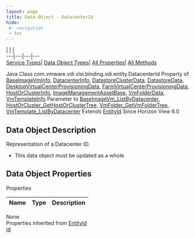 ```yaml
---
layout: page
title: Data Object - DatacenterId
hide:
 #- navigation
 - toc
---
```


  
| | |   
---|---|---|---  
[Service Types](index-mo_types.md)| [Data Object Types](index-do_types.md)| [All Properties](index-properties.md)| [All Methods](index-methods.md)  
  



Java Class
    com.vmware.vdi.vlsi.binding.vdi.entity.DatacenterId
Property of
     [BaseImageVmInfo](vdi.utils.virtualcenter.BaseImageVm.BaseImageVmInfo.md#field_detail), [DatacenterInfo](vdi.utils.virtualcenter.Datacenter.DatacenterInfo.md#field_detail), [DatastoreClusterData](vdi.utils.virtualcenter.Datastore.DatastoreClusterData.md#field_detail), [DatastoreData](vdi.utils.virtualcenter.Datastore.DatastoreData.md#field_detail), [DesktopVirtualCenterProvisioningData](vdi.resources.Desktop.VirtualCenterProvisioningData.md#field_detail), [FarmVirtualCenterProvisioningData](vdi.resources.Farm.VirtualCenterProvisioningData.md#field_detail), [HostOrClusterInfo](vdi.utils.virtualcenter.HostOrCluster.HostOrClusterInfo.md#field_detail), [ImageManagementAssetBase](vdi.utils.imagemanagement.ImageManagementAsset.ImageManagementAssetBase.md#field_detail), [VmFolderData](vdi.utils.virtualcenter.VmFolder.VmFolderData.md#field_detail), [VmTemplateInfo](vdi.utils.virtualcenter.VmTemplate.VmTemplateInfo.md#field_detail)
Parameter to
     [BaseImageVm_ListByDatacenter](vdi.utils.virtualcenter.BaseImageVm.md#listByDatacenter), [HostOrCluster_GetHostOrClusterTree](vdi.utils.virtualcenter.HostOrCluster.md#getHostOrClusterTree), [VmFolder_GetVmFolderTree](vdi.utils.virtualcenter.VmFolder.md#getVmFolderTree), [VmTemplate_ListByDatacenter](vdi.utils.virtualcenter.VmTemplate.md#listByDatacenter)
Extends
     [EntityId](vdi.EntityId.md)
Since 
    Horizon View 6.0

## Data Object Description 

Representation of a Datacenter ID. 

  * This data object must be updated as a whole.



## Data Object Properties

Properties

Name |  Type |  Description   
---|---|---  
None  
Properties inherited from [EntityId](vdi.EntityId.md)  
[id](vdi.EntityId.md#id)  
  
  
 
  
  

